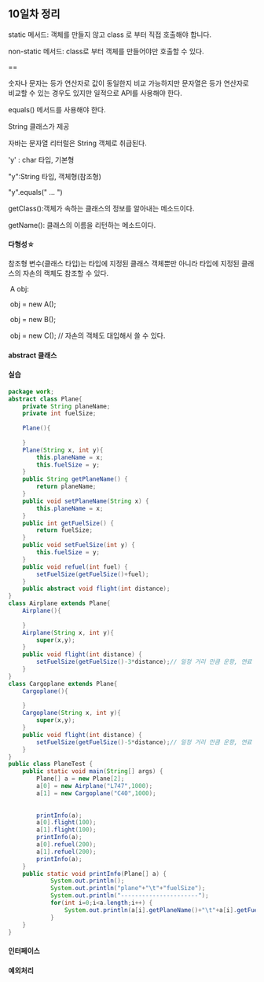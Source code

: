 ##  10일차 정리

static 메서드: 객체를 만들지 않고 class 로 부터 직접 호출해야 합니다.

non-static 메서드: class로 부터 객체를 만들어야만 호출할 수 있다.

==

숫자나 문자는 등가 연산자로 값이 동일한지 비교 가능하지만 문자열은 등가 연산자로 비교할 수 있는 경우도 있지만 일적으로 API를 사용해야 한다.

equals() 메서드를 사용해야 한다.

String 클래스가 제공



자바는 문자열 리터럴은 String 객체로 취급된다.

'y' : char 타입, 기본형

"y":String 타입, 객체형(참조형)

"y".equals(" ... ") 

getClass():객체가 속하는 클래스의 정보를 알아내는 메소드이다.

getName(): 클래스의 이름을 리턴하는 메소드이다.

#### 다형성☆

참조형 변수(클래스 타입)는 타입에 지정된 클래스 객체뿐만 아니라 타입에 지정된 클래스의 자손의 캑체도 참조할 수 있다.

​		A obj:

​		obj = new A();

​		obj = new B();

​		obj = new C();  // 자손의 객체도 대입해서 쓸 수 있다.



#### abstract 클래스

#### 실습

```java
package work;
abstract class Plane{
	private String planeName;
	private int fuelSize;
	
	Plane(){
		
	}
	Plane(String x, int y){
		this.planeName = x;
		this.fuelSize = y;
	}
	public String getPlaneName() {
		return planeName;
	}
	public void setPlaneName(String x) {
		this.planeName = x;
	}
	public int getFuelSize() {
		return fuelSize;
	}
	public void setFuelSize(int y) {
		this.fuelSize = y;
	}
	public void refuel(int fuel) {
		setFuelSize(getFuelSize()+fuel);
	}
	public abstract void flight(int distance);	
}
class Airplane extends Plane{
	Airplane(){
		
	}
	Airplane(String x, int y){
		super(x,y);
	}
	public void flight(int distance) {
		setFuelSize(getFuelSize()-3*distance);// 일정 거리 만큼 운항, 연료 감속, 10 운항 시 연료 30감소
	}
}
class Cargoplane extends Plane{
	Cargoplane(){
		
	}
	Cargoplane(String x, int y){
		super(x,y);
	}
	public void flight(int distance) {
		setFuelSize(getFuelSize()-5*distance);// 일정 거리 만큼 운항, 연료 감소. 10운항 시 연료 50 감소
	}
}
public class PlaneTest {
	public static void main(String[] args) {
		Plane[] a = new Plane[2];
		a[0] = new Airplane("L747",1000);
		a[1] = new Cargoplane("C40",1000);
		
		
		printInfo(a);
		a[0].flight(100);
		a[1].flight(100);
		printInfo(a);
		a[0].refuel(200);
		a[1].refuel(200);
		printInfo(a);
	}
	public static void printInfo(Plane[] a) {
			System.out.println();
			System.out.println("plane"+"\t"+"fuelSize");
			System.out.println("----------------------");
			for(int i=0;i<a.length;i++) {
				System.out.println(a[i].getPlaneName()+"\t"+a[i].getFuelSize()+"");
			}
	}
}

```



#### 인터페이스
#### 예외처리